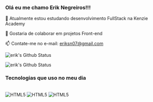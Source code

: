 ### Olá eu me chamo Erik Negreiros!!!

🔭 Atualmente estou estudando desenvolvimento FullStack na Kenzie Academy

👯 Gostaria de colaborar em projetos Front-end

📫 Contate-me no e-mail: eriksn07@gmail.com

![erik's Github Status](https://github-readme-stats.vercel.app/api?username=eriknegreiros&theme=blue-green)

![erik's Github Status](https://github-readme-stats.vercel.app/api/top-langs/?username=eriknegreiros&theme=blue-green)

### Tecnologias que uso no meu dia

<div style = "display: inline_block"><br/>
 <img align='center' alt= 'HTML5' src="https://img.shields.io/badge/JavaScript-F7DF1E?style=for-the-badge&logo=javascript&logoColor=black">
 <img align='center' alt= 'HTML5' src="https://img.shields.io/badge/HTML5-E34F26?style=for-the-badge&logo=html5&logoColor=white">
 <img align='center' alt= 'HTML5' src="https://img.shields.io/badge/CSS3-1572B6?style=for-the-badge&logo=css3&logoColor=white">
</div>
